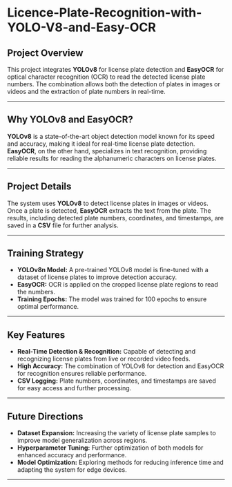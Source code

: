 # **Licence-Plate-Recognition-with-YOLO-V8-and-Easy-OCR**

## **Project Overview**  
This project integrates **YOLOv8** for license plate detection and **EasyOCR** for optical character recognition (OCR) to read the detected license plate numbers. The combination allows both the detection of plates in images or videos and the extraction of plate numbers in real-time.

---

## **Why YOLOv8 and EasyOCR?**  
**YOLOv8** is a state-of-the-art object detection model known for its speed and accuracy, making it ideal for real-time license plate detection. **EasyOCR**, on the other hand, specializes in text recognition, providing reliable results for reading the alphanumeric characters on license plates.

---

## **Project Details**  
The system uses **YOLOv8** to detect license plates in images or videos. Once a plate is detected, **EasyOCR** extracts the text from the plate. The results, including detected plate numbers, coordinates, and timestamps, are saved in a **CSV** file for further analysis.

---

## **Training Strategy**  
- **YOLOv8n Model:** A pre-trained YOLOv8 model is fine-tuned with a dataset of license plates to improve detection accuracy.  
- **EasyOCR:** OCR is applied on the cropped license plate regions to read the numbers.  
- **Training Epochs:** The model was trained for 100 epochs to ensure optimal performance.

---

## **Key Features**  
- **Real-Time Detection & Recognition:** Capable of detecting and recognizing license plates from live or recorded video feeds.  
- **High Accuracy:** The combination of YOLOv8 for detection and EasyOCR for recognition ensures reliable performance.  
- **CSV Logging:** Plate numbers, coordinates, and timestamps are saved for easy access and further processing.  

---

## **Future Directions**  
- **Dataset Expansion:** Increasing the variety of license plate samples to improve model generalization across regions.  
- **Hyperparameter Tuning:** Further optimization of both models for enhanced accuracy and performance.  
- **Model Optimization:** Exploring methods for reducing inference time and adapting the system for edge devices.  

---
